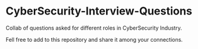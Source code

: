 # CyberSecurity-Interview-Questions
Collab of questions asked for different roles in CyberSecurity Industry.

Fell free to add to this repository and share it among your connections.
